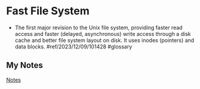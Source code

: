 # Fast File System
- The first major revision to the Unix file system, providing faster read access and faster (delayed, asynchronous) write access through a disk cache and better file system layout on disk. It uses inodes (pointers) and data blocks. #ref/2023/12/09/101428 #glossary 
## My Notes
[Notes](mynotes/fast-file-system-notes.md)
